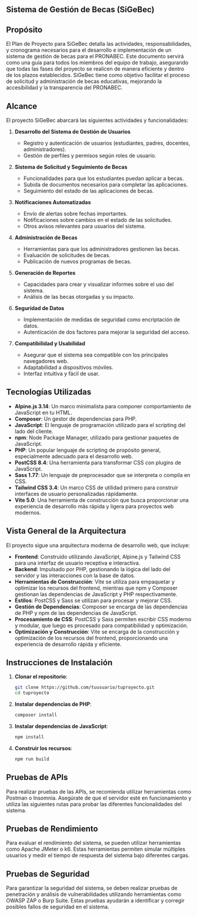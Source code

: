 ## Sistema de Gestión de Becas (SiGeBec)

## Propósito
El Plan de Proyecto para SiGeBec detalla las actividades, responsabilidades, y cronograma necesarios para el desarrollo e implementación de un sistema de gestión de becas para el PRONABEC. Este documento servirá como una guía para todos los miembros del equipo de trabajo, asegurando que todas las fases del proyecto se realicen de manera eficiente y dentro de los plazos establecidos. SiGeBec tiene como objetivo facilitar el proceso de solicitud y administración de becas educativas, mejorando la accesibilidad y la transparencia del PRONABEC.

## Alcance
El proyecto SiGeBec abarcará las siguientes actividades y funcionalidades:

1. **Desarrollo del Sistema de Gestión de Usuarios**
   - Registro y autenticación de usuarios (estudiantes, padres, docentes, administradores).
   - Gestión de perfiles y permisos según roles de usuario.

2. **Sistema de Solicitud y Seguimiento de Becas**
   - Funcionalidades para que los estudiantes puedan aplicar a becas.
   - Subida de documentos necesarios para completar las aplicaciones.
   - Seguimiento del estado de las aplicaciones de becas.

3. **Notificaciones Automatizadas**
   - Envío de alertas sobre fechas importantes.
   - Notificaciones sobre cambios en el estado de las solicitudes.
   - Otros avisos relevantes para usuarios del sistema.

4. **Administración de Becas**
   - Herramientas para que los administradores gestionen las becas.
   - Evaluación de solicitudes de becas.
   - Publicación de nuevos programas de becas.

5. **Generación de Reportes**
   - Capacidades para crear y visualizar informes sobre el uso del sistema.
   - Análisis de las becas otorgadas y su impacto.

6. **Seguridad de Datos**
   - Implementación de medidas de seguridad como encriptación de datos.
   - Autenticación de dos factores para mejorar la seguridad del acceso.

7. **Compatibilidad y Usabilidad**
   - Asegurar que el sistema sea compatible con los principales navegadores web.
   - Adaptabilidad a dispositivos móviles.
   - Interfaz intuitiva y fácil de usar.

## Tecnologías Utilizadas
- **Alpine.js 3.14**: Un marco minimalista para componer comportamiento de JavaScript en tu HTML.
- **Composer**: Un gestor de dependencias para PHP.
- **JavaScript**: El lenguaje de programación utilizado para el scripting del lado del cliente.
- **npm**: Node Package Manager, utilizado para gestionar paquetes de JavaScript.
- **PHP**: Un popular lenguaje de scripting de propósito general, especialmente adecuado para el desarrollo web.
- **PostCSS 8.4**: Una herramienta para transformar CSS con plugins de JavaScript.
- **Sass 1.77**: Un lenguaje de preprocesador que se interpreta o compila en CSS.
- **Tailwind CSS 3.4**: Un marco CSS de utilidad primero para construir interfaces de usuario personalizadas rápidamente.
- **Vite 5.0**: Una herramienta de construcción que busca proporcionar una experiencia de desarrollo más rápida y ligera para proyectos web modernos.

## Vista General de la Arquitectura
El proyecto sigue una arquitectura moderna de desarrollo web, que incluye:

- **Frontend**: Construido utilizando JavaScript, Alpine.js y Tailwind CSS para una interfaz de usuario receptiva e interactiva.
- **Backend**: Impulsado por PHP, gestionando la lógica del lado del servidor y las interacciones con la base de datos.
- **Herramientas de Construcción**: Vite se utiliza para empaquetar y optimizar los recursos del frontend, mientras que npm y Composer gestionan las dependencias de JavaScript y PHP respectivamente.
- **Estilos**: PostCSS y Sass se utilizan para procesar y mejorar CSS.
- **Gestión de Dependencias**: Composer se encarga de las dependencias de PHP y npm de las dependencias de JavaScript.
- **Procesamiento de CSS**: PostCSS y Sass permiten escribir CSS moderno y modular, que luego es procesado para compatibilidad y optimización.
- **Optimización y Construcción**: Vite se encarga de la construcción y optimización de los recursos del frontend, proporcionando una experiencia de desarrollo rápida y eficiente.

## Instrucciones de Instalación
1. **Clonar el repositorio**:
    ```sh
    git clone https://github.com/tuusuario/tuproyecto.git
    cd tuproyecto
    ```

2. **Instalar dependencias de PHP**:
    ```sh
    composer install
    ```

3. **Instalar dependencias de JavaScript**:
    ```sh
    npm install
    ```

4. **Construir los recursos**:
    ```sh
    npm run build
    ```


## Pruebas de APIs
Para realizar pruebas de las APIs, se recomienda utilizar herramientas como Postman o Insomnia. Asegúrate de que el servidor esté en funcionamiento y utiliza las siguientes rutas para probar las diferentes funcionalidades del sistema.

## Pruebas de Rendimiento
Para evaluar el rendimiento del sistema, se pueden utilizar herramientas como Apache JMeter o k6. Estas herramientas permiten simular múltiples usuarios y medir el tiempo de respuesta del sistema bajo diferentes cargas.

## Pruebas de Seguridad
Para garantizar la seguridad del sistema, se deben realizar pruebas de penetración y análisis de vulnerabilidades utilizando herramientas como OWASP ZAP o Burp Suite. Estas pruebas ayudarán a identificar y corregir posibles fallos de seguridad en el sistema.